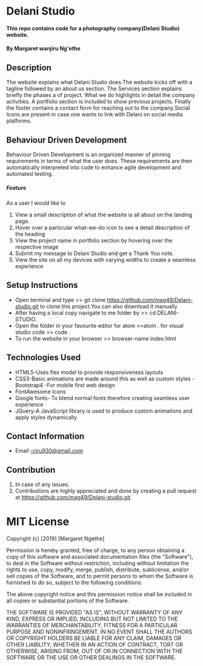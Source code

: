 # Delani Studio

#### This repo contains code for a photography company(Delani Studio) website.

#### By **Margaret wanjiru Ng'ethe**

## Description

The website explains what Delani Studio does.The website kicks off with a tagline followed by an about us section. The Services section explains briefly the phases a of project. What we do highlights in detail the company activities. A portfolio section is included to show previous projects. Finally the footer contains a contact form for reaching out to the company.Social Icons are present in case one wants to link with Delani on social media platforms.

## Behaviour Driven Development

Behaviour Driven Development is an organized manner of pinning requirements in terms of what the user does. These requirements are then automatically interpreted into code to enhance agile development and automated testing.

##### Feature

As a user I would like to

1. View a small description of what the website is all about on the landing page.
2. Hover over a particular what-we-do icon to see a detail description of the heading
3. View the project name in portfolio section by hovering over the respective image
4. Submit my message to Delani Studio and get a Thank You note.
5. View the site on all my devices with varying widths to create a seamless experience


## Setup Instructions

- Open terminal and type >> git clone https://github.com/mag49/Delani-studio.git  to clone this project.You can also download it manually
- After having a local copy navigate to me folder by >> cd DELANI-STUDIO.
- Open the folder in your favourite editor for atom >>atom . for visual studio code >> code .
- To run the website in your browser >> browser-name index.html

## Technologies Used

- HTML5-Uses flex model to provide responsiveness layouts
- CSS3-Basic animations are made around this as well as custom styles
  -Bootstrap4 -For mobile first web design
- FontAwesome Icons
- Google fonts- To blend normal fonts therefore creating seamless user experience
- JQuery-A JavaScript library is used to produce custom animations and apply styles dynamically

## Contact Information

- Email -ciru930@gmail.com

## Contribution

1. In case of any issues.
2. Contributions are highly appreciated and done by creating a pull request at https://github.com/mag49/Delani-studio.git.






























# MIT License

Copyright (c) [2019] [Margaret Ngethe]

Permission is hereby granted, free of charge, to any person obtaining a copy
of this software and associated documentation files (the "Software"), to deal
in the Software without restriction, including without limitation the rights
to use, copy, modify, merge, publish, distribute, sublicense, and/or sell
copies of the Software, and to permit persons to whom the Software is
furnished to do so, subject to the following conditions:

The above copyright notice and this permission notice shall be included in all
copies or substantial portions of the Software.

THE SOFTWARE IS PROVIDED "AS IS", WITHOUT WARRANTY OF ANY KIND, EXPRESS OR
IMPLIED, INCLUDING BUT NOT LIMITED TO THE WARRANTIES OF MERCHANTABILITY,
FITNESS FOR A PARTICULAR PURPOSE AND NONINFRINGEMENT. IN NO EVENT SHALL THE
AUTHORS OR COPYRIGHT HOLDERS BE LIABLE FOR ANY CLAIM, DAMAGES OR OTHER
LIABILITY, WHETHER IN AN ACTION OF CONTRACT, TORT OR OTHERWISE, ARISING FROM,
OUT OF OR IN CONNECTION WITH THE SOFTWARE OR THE USE OR OTHER DEALINGS IN THE
SOFTWARE.